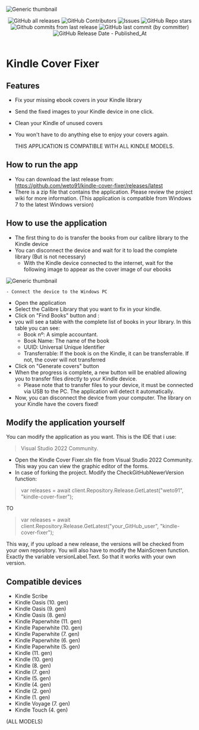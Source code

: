 ![Generic thumbnail](https://raw.githubusercontent.com/weto91/kindle-cover-fixer/main/Images/Cover.png)

<p align="center">
	<a>    
		<img alt="GitHub all releases" src="https://img.shields.io/github/downloads/weto91/kindle-cover-fixer/total">
	</a>
	<a>
		<img alt="GitHub Contributors" src="https://img.shields.io/github/contributors/weto91/kindle-cover-fixer" />
	</a>
    <a>
		<img alt="Issues" src="https://img.shields.io/github/issues/weto91/kindle-cover-fixer?color=0088ff" />
    </a>
    <a>
		<img alt="GitHub Repo stars" src="https://img.shields.io/github/stars/weto91/kindle-cover-fixer">    
    </a>    
    <a>
		<img alt="Github commits from last release" src="https://img.shields.io/github/commits-since/weto91/kindle-cover-fixer/latest/Develop">
    </a>
    <a>
		<img alt="GitHub last commit (by committer)" src="https://img.shields.io/github/last-commit/weto91/kindle-cover-fixer">
    </a>
    <a>
		<img alt="GitHub Release Date - Published_At" src="https://img.shields.io/github/release-date/weto91/kindle-cover-fixer">
    </a>
    <br />
    <br />
</p>

# Kindle Cover Fixer

## Features

- Fix your missing ebook covers in your Kindle library
- Send the fixed images to your Kindle device in one click.
- Clean your Kindle of unused covers
- You won't have to do anything else to enjoy your covers again.

  THIS APPLICATION IS COMPATIBLE WITH ALL KINDLE MODELS.

## How to run the app
- You can download the last release from: https://github.com/weto91/kindle-cover-fixer/releases/latest
- There is a zip file that contains the application. Please review the project wiki for more information.
(This application is compatible from Windows 7 to the latest Windows version)

## How to use the application
- The first thing to do is transfer the books from our calibre library to the Kindle device
- You can disconnect the device and wait for it to load the complete library (But is not necessary)
	- With the Kindle device connected to the internet, wait for the following image to appear as the cover image of our ebooks

  
![Generic thumbnail](https://raw.githubusercontent.com/weto91/kindle-cover-fixer/main/thumbnail_generic.jpg)

	- Connect the device to the Windows PC
- Open the application
- Select the Calibre Library that you want to fix in your kindle.
- Click on "Find Books" button and :
- you will see a table with the complete list of books in your library. In this table you can see:
    - Book nº: A simple accountant.
    - Book Name: The name of the book
    - UUID: Universal Unique Identifier
    - Transferrable: If the book is on the Kindle, it can be transferrable. If not, the cover will not transferred
- Click on "Generate covers" button
- When the progress is complete, a new button will be enabled allowing you to transfer files directly to your Kindle device.
	- Please note that to transfer files to your device, it must be connected via USB to the PC. The application will detect it automatically.   
- Now, you can disconnect the device from your computer. The library on your Kindle have the covers fixed!

## Modify the application yourself
You can modify the application as you want. This is the IDE that i use:
> Visual Studio 2022 Community.
- Open the Kindle Cover Fixer.sln file from Visual Studio 2022 Community. This way you can view the graphic editor of the forms.
- In case of forking the project. Modify the CheckGitHubNewerVersion function:
> var releases = await client.Repository.Release.GetLatest("weto91", "kindle-cover-fixer");

TO

> var releases = await client.Repository.Release.GetLatest("your_GitHub_user", "kindle-cover-fixer");

This way, if you upload a new release, the versions will be checked from your own repository. You will also have to modify the MainScreen function. Exactly the variable versionLabel.Text. So that it works with your own version.

## Compatible devices
- Kindle Scribe
- Kindle Oasis (10. gen)
- Kindle Oasis (9. gen)
- Kindle Oasis (8. gen)
- Kindle Paperwhite (11. gen)
- Kindle Paperwhite (10. gen)
- Kindle Paperwhite (7. gen)
- Kindle Paperwhite (6. gen)
- Kindle Paperwhite (5. gen)
- Kindle (11. gen)
- Kindle (10. gen)
- Kindle (8. gen)
- Kindle (7. gen)
- Kindle (5. gen)
- Kindle (4. gen)
- Kindle (2. gen)
- Kindle (1. gen)
- Kindle Voyage (7. gen)
- Kindle Touch (4. gen)
  
(ALL MODELS)
